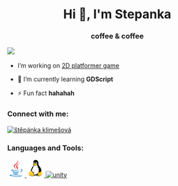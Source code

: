 <h1 align="center">Hi 👋, I'm Stepanka</h1>
<h3 align="center">coffee & coffee</h3>

<img src="https://user-images.githubusercontent.com/90748524/195600222-5d31bb00-db94-4755-b86b-572a4b3c4910.gif">

- I’m working on [2D platformer game](https://github.com/stepankaKlimesova/Dlouhodoba_maturitni_prace)

- 🌱 I’m currently learning **GDScript**

- ⚡ Fun fact **hahahah**

<h3 align="left">Connect with me:</h3>
<p align="left">
<a href="https://linkedin.com/in/štěpánka klimešová" target="blank"><img align="center" src="https://raw.githubusercontent.com/rahuldkjain/github-profile-readme-generator/master/src/images/icons/Social/linked-in-alt.svg" alt="štěpánka klimešová" height="30" width="40" /></a>
</p>

<h3 align="left">Languages and Tools:</h3>
<p align="left"> <a href="https://www.java.com" target="_blank" rel="noreferrer"> <img src="https://raw.githubusercontent.com/devicons/devicon/master/icons/java/java-original.svg" alt="java" width="40" height="40"/> </a> <a href="https://www.linux.org/" target="_blank" rel="noreferrer"> <img src="https://raw.githubusercontent.com/devicons/devicon/master/icons/linux/linux-original.svg" alt="linux" width="40" height="40"/> </a> <a href="https://unity.com/" target="_blank" rel="noreferrer"> <img src="https://www.vectorlogo.zone/logos/unity3d/unity3d-icon.svg" alt="unity" width="40" height="40"/> </a> </p>

